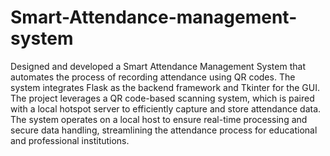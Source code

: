 # Smart-Attendance-management-system

Designed and developed a Smart Attendance Management System that automates the process of recording attendance using QR codes. The system integrates Flask as the backend framework and Tkinter for the GUI. The project leverages a QR code-based scanning system, which is paired with a local hotspot server to efficiently capture and store attendance data. The system operates on a local host to ensure real-time processing and secure data handling, streamlining the attendance process for educational and professional institutions.
